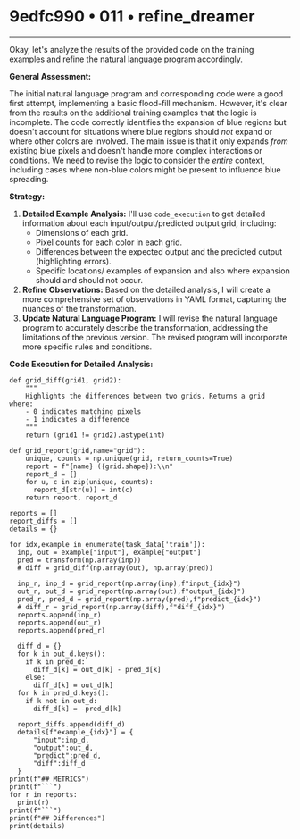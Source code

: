 # 9edfc990 • 011 • refine_dreamer

---
Okay, let's analyze the results of the provided code on the training examples and refine the natural language program accordingly.

**General Assessment:**

The initial natural language program and corresponding code were a good first attempt, implementing a basic flood-fill mechanism. However, it's clear from the results on the additional training examples that the logic is incomplete. The code correctly identifies the expansion of blue regions but doesn't account for situations where blue regions should *not* expand or where other colors are involved. The main issue is that it only expands *from* existing blue pixels and doesn't handle more complex interactions or conditions. We need to revise the logic to consider the *entire* context, including cases where non-blue colors might be present to influence blue spreading.

**Strategy:**

1.  **Detailed Example Analysis:** I'll use `code_execution` to get detailed information about each input/output/predicted output grid, including:
    *   Dimensions of each grid.
    *   Pixel counts for each color in each grid.
    *   Differences between the expected output and the predicted output (highlighting errors).
    * Specific locations/ examples of expansion and also where expansion should and should not occur.
2.  **Refine Observations:** Based on the detailed analysis, I will create a more comprehensive set of observations in YAML format, capturing the nuances of the transformation.
3.  **Update Natural Language Program:** I will revise the natural language program to accurately describe the transformation, addressing the limitations of the previous version. The revised program will incorporate more specific rules and conditions.

**Code Execution for Detailed Analysis:**

```tool_code
def grid_diff(grid1, grid2):
    """
    Highlights the differences between two grids. Returns a grid where:
    - 0 indicates matching pixels
    - 1 indicates a difference
    """
    return (grid1 != grid2).astype(int)

def grid_report(grid,name="grid"):
    unique, counts = np.unique(grid, return_counts=True)
    report = f"{name} ({grid.shape}):\\n"
    report_d = {}
    for u, c in zip(unique, counts):
      report_d[str(u)] = int(c)
    return report, report_d

reports = []
report_diffs = []
details = {}

for idx,example in enumerate(task_data['train']):
  inp, out = example["input"], example["output"]
  pred = transform(np.array(inp))
  # diff = grid_diff(np.array(out), np.array(pred))

  inp_r, inp_d = grid_report(np.array(inp),f"input_{idx}")
  out_r, out_d = grid_report(np.array(out),f"output_{idx}")
  pred_r, pred_d = grid_report(np.array(pred),f"predict_{idx}")
  # diff_r = grid_report(np.array(diff),f"diff_{idx}")
  reports.append(inp_r)
  reports.append(out_r)
  reports.append(pred_r)

  diff_d = {}
  for k in out_d.keys():
    if k in pred_d:
      diff_d[k] = out_d[k] - pred_d[k]
    else:
      diff_d[k] = out_d[k]
  for k in pred_d.keys():
    if k not in out_d:
      diff_d[k] = -pred_d[k]

  report_diffs.append(diff_d)
  details[f"example_{idx}"] = {
      "input":inp_d,
      "output":out_d,
      "predict":pred_d,
      "diff":diff_d
  }
print(f"## METRICS")
print(f"```")
for r in reports:
  print(r)
print(f"```")
print(f"## Differences")
print(details)
```
